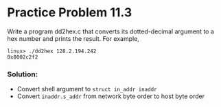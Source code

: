 # Practice Problem 11.3

Write a program dd2hex.c that converts its dotted-decimal argument to a hex number and prints the result. For example,

```
linux> ./dd2hex 128.2.194.242
0x8002c2f2
```

### Solution:
- Convert shell argument to `struct in_addr inaddr` 
- Convert `inaddr.s_addr` from network byte order to host byte order